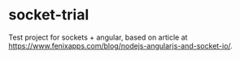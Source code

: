 # socket-trial

Test project for sockets + angular, based on article at https://www.fenixapps.com/blog/nodejs-angularjs-and-socket-io/.
